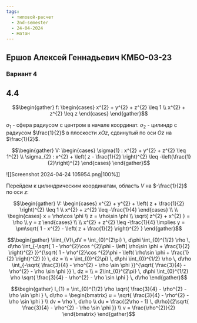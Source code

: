 ```yaml
---
tags:
  - типовой-расчет
  - 2nd-semester
  - 24-04-2024
  - матан
---
```


## Ершов Алексей Геннадьевич КМБО-03-23

### Вариант 4

## 4.4

$$\begin{gather}
f: \begin{cases}
x^{2} + y^{2} + z^{2} \leq 1 \\
x^{2} + z^{2} \leq z
\end{cases}
\end{gather}$$

$\sigma_{1}$ - сфера радиусом с центром в начале координат.
$\sigma_{2}$ - цилиндр с радиусом $\frac{1}{2}$ в плоскости $xOz$, сдвинутый по оси $Oz$ на $\frac{1}{2}$.

$$\begin{gather}
V: \begin{cases}
\sigma{1} : x^{2} + y^{2} + z^{2} \leq 1^{2} \\
\sigma_{2} : x^{2} + \left( z - \frac{1}{2} \right)^{2} \leq -\left(\frac{1}{2}\right)^{2}
\end{cases}
\end{gather}$$

![[Screenshot 2024-04-24 105954.png|100%]]

Перейдем к цилиндрическим координатам, область $V$ на $-\frac{1}{2}$ по оси $z$:



$$\begin{gather}
V: \begin{cases}
x^{2} + y^{2} + \left( z + \frac{1}{2} \right)^{2} \leq 1 \\
x^{2} + z^{2} \leq -\frac{1}{4}
\end{cases} \\ \\
\begin{cases}
x = \rho\cos \phi \\
z = \rho\sin \phi \\
\sqrt{ z^{2} + x^{2} } = \rho \\
y = z
\end{cases} \\ \\
x^{2} + z^{2} \leq -\frac{1}{4} \implies y = \pm\sqrt{ 1 - x^{2} - \left( z + \frac{1}{2} \right)^{2} }
\end{gather}$$

$$\begin{gather}
\iiint_{V}\,dV = \int_{0}^{2\pi} \, d\phi \int_{0}^{1/2} \rho \, d\rho \int_{-\sqrt{ 1 - \rho^{2}\cos ^{2}\phi - \left( \rho\sin \phi + \frac{1}{2} \right)^{2} }}^{\sqrt{ 1 - \rho^{2}\cos ^{2}\phi - \left( \rho\sin \phi + \frac{1}{2} \right)^{2} }} \, dz = \\
= \int_{0}^{2\pi} \, d\phi \int_{0}^{1/2} \rho \, d\rho \int_{-\sqrt{ \frac{3}{4} - \rho^{2} - \rho \sin \phi }}^{\sqrt{ \frac{3}{4} - \rho^{2} - \rho \sin \phi }} \, dz = \\
= 2\int_{0}^{2\pi} \, d\phi \int_{0}^{1/2} \rho \sqrt{ \frac{3}{4} - \rho^{2} - \rho \sin \phi } \, d\rho
\end{gather}$$

$$\begin{gather}
I_{1} = \int_{0}^{1/2} \rho \sqrt{ \frac{3}{4} - \rho^{2} - \rho \sin \phi } \, d\rho = \begin{bmatrix}
u = \sqrt{ \frac{3}{4} - \rho^{2} - \rho \sin \phi } \\
dv = \rho \, d\rho \\
du = \frac{(2\rho - 1) \, d\rho}{2\sqrt{ \frac{3}{4} - \rho^{2} - \rho \sin \phi }} \\
v = \frac{\rho^{2}}{2}
\end{bmatrix}
\end{gather}$$

